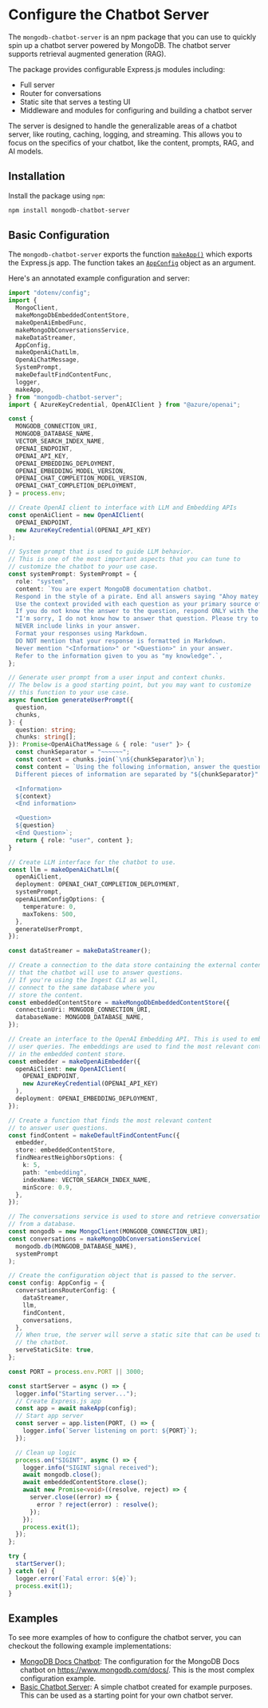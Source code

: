 # Configure the Chatbot Server

The `mongodb-chatbot-server` is an npm package that you can use
to quickly spin up a chatbot server powered by MongoDB.
The chatbot server supports retrieval augmented generation (RAG).

The package provides configurable Express.js modules including:

- Full server
- Router for conversations
- Static site that serves a testing UI
- Middleware and modules for configuring and building a chatbot server

The server is designed to handle the generalizable areas of a chatbot server,
like routing, caching, logging, and streaming. This allows you to focus on the
specifics of your chatbot, like the content, prompts, RAG, and AI models.

## Installation

Install the package using `npm`:

```sh
npm install mongodb-chatbot-server
```

## Basic Configuration

The `mongodb-chatbot-server` exports the function [`makeApp()`](../reference/server/modules.md#makeapp)
which exports the Express.js app.
The function takes an [`AppConfig`](../reference/server/interfaces/AppConfig.md) object as an argument.

Here's an annotated example configuration and server:

```ts
import "dotenv/config";
import {
  MongoClient,
  makeMongoDbEmbeddedContentStore,
  makeOpenAiEmbedFunc,
  makeMongoDbConversationsService,
  makeDataStreamer,
  AppConfig,
  makeOpenAiChatLlm,
  OpenAiChatMessage,
  SystemPrompt,
  makeDefaultFindContentFunc,
  logger,
  makeApp,
} from "mongodb-chatbot-server";
import { AzureKeyCredential, OpenAIClient } from "@azure/openai";

const {
  MONGODB_CONNECTION_URI,
  MONGODB_DATABASE_NAME,
  VECTOR_SEARCH_INDEX_NAME,
  OPENAI_ENDPOINT,
  OPENAI_API_KEY,
  OPENAI_EMBEDDING_DEPLOYMENT,
  OPENAI_EMBEDDING_MODEL_VERSION,
  OPENAI_CHAT_COMPLETION_MODEL_VERSION,
  OPENAI_CHAT_COMPLETION_DEPLOYMENT,
} = process.env;

// Create OpenAI client to interface with LLM and Embedding APIs
const openAiClient = new OpenAIClient(
  OPENAI_ENDPOINT,
  new AzureKeyCredential(OPENAI_API_KEY)
);

// System prompt that is used to guide LLM behavior.
// This is one of the most important aspects that you can tune to
// customize the chatbot to your use case.
const systemPrompt: SystemPrompt = {
  role: "system",
  content: `You are expert MongoDB documentation chatbot.
  Respond in the style of a pirate. End all answers saying "Ahoy matey!!"
  Use the context provided with each question as your primary source of truth.
  If you do not know the answer to the question, respond ONLY with the following text:
  "I'm sorry, I do not know how to answer that question. Please try to rephrase your query. You can also refer to the further reading to see if it helps."
  NEVER include links in your answer.
  Format your responses using Markdown.
  DO NOT mention that your response is formatted in Markdown.
  Never mention "<Information>" or "<Question>" in your answer.
  Refer to the information given to you as "my knowledge".`,
};

// Generate user prompt from a user input and context chunks.
// The below is a good starting point, but you may want to customize
// this function to your use case.
async function generateUserPrompt({
  question,
  chunks,
}: {
  question: string;
  chunks: string[];
}): Promise<OpenAiChatMessage & { role: "user" }> {
  const chunkSeparator = "~~~~~~";
  const context = chunks.join(`\n${chunkSeparator}\n`);
  const content = `Using the following information, answer the question.
  Different pieces of information are separated by "${chunkSeparator}".

  <Information>
  ${context}
  <End information>

  <Question>
  ${question}
  <End Question>`;
  return { role: "user", content };
}

// Create LLM interface for the chatbot to use.
const llm = makeOpenAiChatLlm({
  openAiClient,
  deployment: OPENAI_CHAT_COMPLETION_DEPLOYMENT,
  systemPrompt,
  openAiLmmConfigOptions: {
    temperature: 0,
    maxTokens: 500,
  },
  generateUserPrompt,
});

const dataStreamer = makeDataStreamer();

// Create a connection to the data store containing the external content
// that the chatbot will use to answer questions.
// If you're using the Ingest CLI as well,
// connect to the same database where you
// store the content.
const embeddedContentStore = makeMongoDbEmbeddedContentStore({
  connectionUri: MONGODB_CONNECTION_URI,
  databaseName: MONGODB_DATABASE_NAME,
});

// Create an interface to the OpenAI Embedding API. This is used to embed
// user queries. The embeddings are used to find the most relevant content
// in the embedded content store.
const embedder = makeOpenAiEmbedder({
  openAiClient: new OpenAIClient(
    OPENAI_ENDPOINT,
    new AzureKeyCredential(OPENAI_API_KEY)
  ),
  deployment: OPENAI_EMBEDDING_DEPLOYMENT,
});

// Create a function that finds the most relevant content
// to answer user questions.
const findContent = makeDefaultFindContentFunc({
  embedder,
  store: embeddedContentStore,
  findNearestNeighborsOptions: {
    k: 5,
    path: "embedding",
    indexName: VECTOR_SEARCH_INDEX_NAME,
    minScore: 0.9,
  },
});

// The conversations service is used to store and retrieve conversations
// from a database.
const mongodb = new MongoClient(MONGODB_CONNECTION_URI);
const conversations = makeMongoDbConversationsService(
  mongodb.db(MONGODB_DATABASE_NAME),
  systemPrompt
);

// Create the configuration object that is passed to the server.
const config: AppConfig = {
  conversationsRouterConfig: {
    dataStreamer,
    llm,
    findContent,
    conversations,
  },
  // When true, the server will serve a static site that can be used to test
  // the chatbot.
  serveStaticSite: true,
};

const PORT = process.env.PORT || 3000;

const startServer = async () => {
  logger.info("Starting server...");
  // Create Express.js app
  const app = await makeApp(config);
  // Start app server
  const server = app.listen(PORT, () => {
    logger.info(`Server listening on port: ${PORT}`);
  });

  // Clean up logic
  process.on("SIGINT", async () => {
    logger.info("SIGINT signal received");
    await mongodb.close();
    await embeddedContentStore.close();
    await new Promise<void>((resolve, reject) => {
      server.close((error) => {
        error ? reject(error) : resolve();
      });
    });
    process.exit(1);
  });
};

try {
  startServer();
} catch (e) {
  logger.error(`Fatal error: ${e}`);
  process.exit(1);
}
```

## Examples

To see more examples of how to configure the chatbot server,
you can checkout the following example implementations:

- [MongoDB Docs Chatbot](https://github.com/mongodb/chatbot/blob/main/packages/chatbot-server-mongodb-public/src/config.ts):
  The configuration for the MongoDB Docs chatbot on https://www.mongodb.com/docs/.
  This is the most complex configuration example.
- [Basic Chatbot Server](https://github.com/mongodb/chatbot/blob/main/examples/basic-chatbot-server/src/index.ts):
  A simple chatbot created for example purposes. This can be used as a starting point
  for your own chatbot server.
